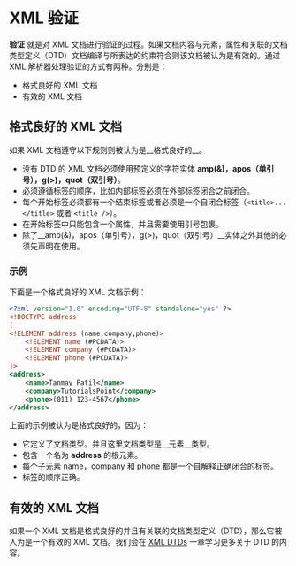 # XML 验证

__验证__ 就是对 XML 文档进行验证的过程。如果文档内容与元素，属性和关联的文档类型定义（DTD）文档编译与所表达的约束符合则该文档被认为是有效的。通过 XML 解析器处理验证的方式有两种。分别是：

- 格式良好的 XML 文档
- 有效的 XML 文档

## 格式良好的 XML 文档

如果 XML 文档遵守以下规则则被认为是__格式良好的__。

- 没有 DTD 的 XML 文档必须使用预定义的字符实体 __amp(&)，apos（单引号），g(>)，quot（双引号）__。
- 必须遵循标签的顺序，比如内部标签必须在外部标签闭合之前闭合。
- 每个开始标签必须都有一个结束标签或者必须是一个自闭合标签（`<title>...</title>` 或者 `<title />`）。
- 在开始标签中只能包含一个属性，并且需要使用引号包裹。
- 除了__amp(&)，apos（单引号），g(>)，quot（双引号）__实体之外其他的必须先声明在使用。

### 示例

下面是一个格式良好的 XML 文档示例：

```xml
<?xml version="1.0" encoding="UTF-8" standalone="yes" ?>
<!DOCTYPE address
[
<!ELEMENT address (name,company,phone)>
	<!ELEMENT name (#PCDATA)>
	<!ELEMENT company (#PCDATA)>
	<!ELEMENT phone (#PCDATA)>
]>
<address>
	<name>Tanmay Patil</name>
	<company>TutorialsPoint</company>
	<phone>(011) 123-4567</phone>
</address>
```

上面的示例被认为是格式良好的，因为：

- 它定义了文档类型。并且这里文档类型是__元素__类型。
- 包含一个名为 __address__ 的根元素。
- 每个子元素 name，company 和 phone 都是一个自解释正确闭合的标签。
- 标签的顺序正确。

## 有效的 XML 文档

如果一个 XML 文档是格式良好的并且有关联的文档类型定义（DTD），那么它被人为是一个有效的 XML 文档。我们会在 [XML DTDs](xml_dtds.md) 一章学习更多关于 DTD 的内容。